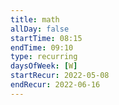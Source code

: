 ```yaml
---
title: math
allDay: false
startTime: 08:15
endTime: 09:10
type: recurring
daysOfWeek: [W]
startRecur: 2022-05-08
endRecur: 2022-06-16
---
```

